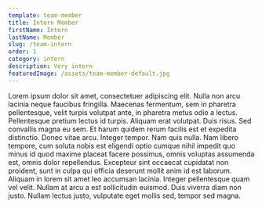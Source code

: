 ```yaml
---
template: team-member
title: Intern Member
firstName: Intern
lastName: Member
slug: /team-intern
order: 1
category: intern
description: Very intern
featuredImage: /assets/team-member-default.jpg
---
```


Lorem ipsum dolor sit amet, consectetuer adipiscing elit. Nulla non arcu lacinia neque faucibus fringilla. Maecenas fermentum, sem in pharetra pellentesque, velit turpis volutpat ante, in pharetra metus odio a lectus. Pellentesque pretium lectus id turpis. Aliquam erat volutpat. Duis risus. Sed convallis magna eu sem. Et harum quidem rerum facilis est et expedita distinctio. Donec vitae arcu. Integer tempor. Nam quis nulla. Nam libero tempore, cum soluta nobis est eligendi optio cumque nihil impedit quo minus id quod maxime placeat facere possimus, omnis voluptas assumenda est, omnis dolor repellendus. Excepteur sint occaecat cupidatat non proident, sunt in culpa qui officia deserunt mollit anim id est laborum. Aliquam in lorem sit amet leo accumsan lacinia. Integer pellentesque quam vel velit. Nullam at arcu a est sollicitudin euismod. Duis viverra diam non justo. Nullam lectus justo, vulputate eget mollis sed, tempor sed magna.

